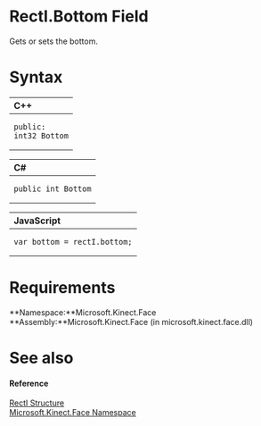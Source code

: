 RectI.Bottom Field  
==================  

Gets or sets the bottom. <span id="syntaxSection"></span>

Syntax  
======  

<table>
<colgroup>
<col width="100%" />
</colgroup>
<thead>
<tr class="header">
<th align="left">C++</th>
</tr>
</thead>
<tbody>
<tr class="odd">
<td align="left"><pre><code>public:  
int32 Bottom</code></pre></td>
</tr>
</tbody>
</table>

<table>
<colgroup>
<col width="100%" />
</colgroup>
<thead>
<tr class="header">
<th align="left">C#</th>
</tr>
</thead>
<tbody>
<tr class="odd">
<td align="left"><pre><code>public int Bottom</code></pre></td>
</tr>
</tbody>
</table>

<table>
<colgroup>
<col width="100%" />
</colgroup>
<thead>
<tr class="header">
<th align="left">JavaScript</th>
</tr>
</thead>
<tbody>
<tr class="odd">
<td align="left"><pre><code>var bottom = rectI.bottom;</code></pre></td>
</tr>
</tbody>
</table>

<span id="requirements"></span>

Requirements  
============  

**Namespace:**Microsoft.Kinect.Face  
**Assembly:**Microsoft.Kinect.Face (in microsoft.kinect.face.dll)  

<span id="ID4EX"></span>

See also  
========  

<span id="ID4EZ"></span>
#### Reference  

[RectI Structure](../../RectI_Structure.md)  
 [Microsoft.Kinect.Face Namespace](../../../Kinect.Face.md)  



<!--Please do not edit the data in the comment block below.-->
<!--
TOCTitle : Bottom Field
RLTitle : RectI.Bottom Field
KeywordK : Bottom field
KeywordK : RectI.Bottom field
KeywordF : Microsoft.Kinect.Face.RectI.Bottom
KeywordF : RectI.Bottom
KeywordF : Bottom
KeywordF : Microsoft.Kinect.Face.RectI.Bottom
KeywordA : F:Microsoft.Kinect.Face.RectI.Bottom
AssetID : F:Microsoft.Kinect.Face.RectI.Bottom
Locale : en-us
CommunityContent : 1
APIType : Managed
APILocation : microsoft.kinect.face.dll
APIName : Microsoft.Kinect.Face.RectI.Bottom
TargetOS : Windows
TopicType : kbSyntax
DevLang : VB
DevLang : CSharp
DevLang : JavaScript
DevLang : C++
DocSet : K4Wv2
ProjType : K4Wv2Proj
Technology : Kinect for Windows
Product : Kinect for Windows SDK v2
productversion : 20
-->
